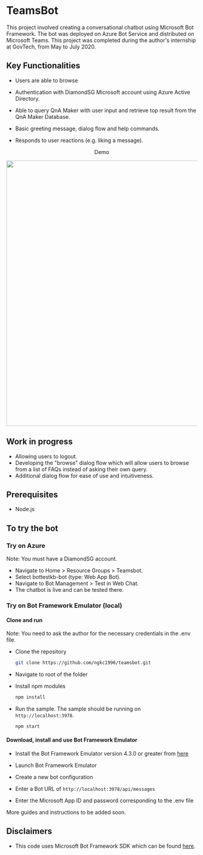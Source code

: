 ﻿# TeamsBot

This project involved creating a conversational chatbot using Microsoft Bot Framework. The bot was deployed on Azure Bot Service and distributed on Microsoft Teams. This project was completed during the author's internship at GovTech, from May to July 2020.

## Key Functionalities

- Users are able to browse  


- Authentication with DiamondSG Microsoft account using Azure Active Directory.
- Able to query QnA Maker with user input and retrieve top result from the QnA Maker Database.
- Basic greeting message, dialog flow and help commands.
- Responds to user reactions (e.g. liking a message).


<p align="center">Demo</p>
<p align="center">
    <img width=700 src="./media/demo.gif...."/>
</p>

## Work in progress

- Allowing users to logout.
- Developing the "browse" dialog flow which will allow users to browse from a list of FAQs instead of asking their own query.
- Additional dialog flow for ease of use and intuitiveness.

## Prerequisites

- Node.js

## To try the bot

### Try on Azure

Note: You must have a DiamondSG account.

- Navigate to Home > Resource Groups > Teamsbot.
- Select bottestkb-bot (type: Web App Bot).
- Navigate to Bot Management > Test in Web Chat.
- The chatbot is live and can be tested there.

### Try on Bot Framework Emulator (local)

#### Clone and run

Note: You need to ask the author for the necessary credentials in the .env file.

- Clone the repository

    ```bash
    git clone https://github.com/ngkc1996/teamsbot.git
    ```

- Navigate to root of the folder

- Install npm modules

    ```bash
    npm install
    ```

- Run the sample. The sample should be running on `http://localhost:3978`.

    ```bash
    npm start
    ```

#### Download, install and use Bot Framework Emulator

- Install the Bot Framework Emulator version 4.3.0 or greater from [here](https://github.com/Microsoft/BotFramework-Emulator/releases)

- Launch Bot Framework Emulator
- Create a new bot configuration
- Enter a Bot URL of `http://localhost:3978/api/messages`
- Enter the Microsoft App ID and password corresponding to the .env file



More guides and instructions to be added soon.


## Disclaimers

- This code uses Microsoft Bot Framework SDK which can be found [here](https://github.com/microsoft/BotBuilder-Samples).